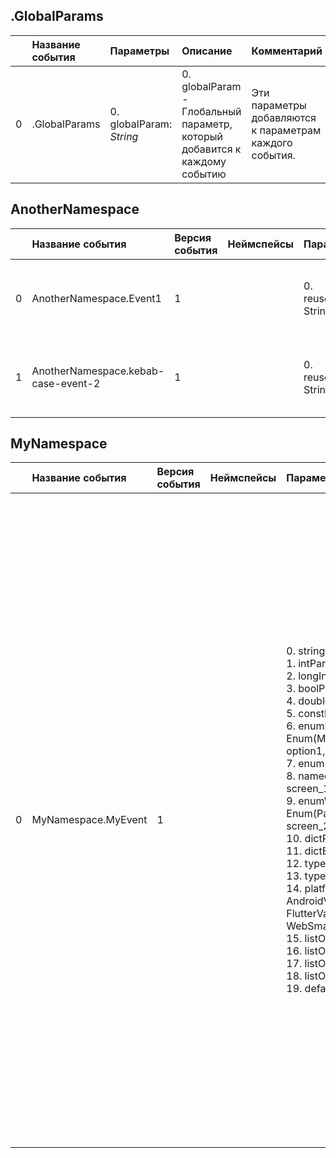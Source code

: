 ## .GlobalParams

|| Название события | Параметры | Описание | Комментарий |                    
|---:|:---|:---|:---|:---|
|0|.GlobalParams|0. globalParam: <em>String</em><br>|0. globalParam - Глобальный параметр, который добавится к каждому событию<br>|Эти параметры добавляются к параметрам каждого события.|


## AnotherNamespace
| | Название события | Версия события | Неймспейсы | Параметры | Описание | Комментарий | Android | iOS | Flutter | WebSmartTV | Unity |
|---:|:---|:---|:---|:---|:---|:---|:---|:---|:---|:---|:---|
|0|AnotherNamespace.Event1|1||0. reusedParam: String<br>|0. reusedParam - Параметр, который переиспользуется в нескольких событиях<br>|Первое событие с переиспользуемым параметром|В разработке https://your-tracker.com|В разработке https://your-tracker.com|В разработке https://your-tracker.com|В разработке https://your-tracker.com|В разработке https://your-tracker.com|
|1|AnotherNamespace.kebab-case-event-2|1||0. reusedParam: String<br>|0. reusedParam - Параметр, который переиспользуется в нескольких событиях<br>|Второе событие с переиспользуемым параметром|В разработке https://your-tracker.com|В разработке https://your-tracker.com|В разработке https://your-tracker.com|В разработке https://your-tracker.com|В разработке https://your-tracker.com|

## MyNamespace
| | Название события | Версия события | Неймспейсы | Параметры | Описание | Комментарий | Android | iOS | Flutter | WebSmartTV | Unity |
|---:|:---|:---|:---|:---|:---|:---|:---|:---|:---|:---|:---|
|0|MyNamespace.MyEvent|1||0. stringParam: String<br>1. intParam: Int<br>2. longIntParam: Long Int<br>3. boolParam: Bool<br>4. doubleParam: Double<br>5. constParam: "ValueToLog"<br>6. enumParam: Enum(MyNamespaceMyEventEnumParam: option1, option2, option3)<br>7. enumParamInt: Enum(1, 2, 3)<br>8. namedEnumParam: Enum(Pages: screen_1, screen_2, screen_3)<br>9. enumWithDescriptionsParam: Enum(PagesWithDescriptions: screen_1, screen_2, screen_3)<br>10. dictParam: Dict<br>11. dictElementType: Dict<br>12. typedDictParam: <br>13. typedListParam: <br>14. platformConst: PlatformConst(Android: AndroidValue,iOS: iOSValue,Flutter: FlutterValue,WebSmartTV: WebSmartTVValue,Unity: UnityValue,)<br>15. listOfInt: List<br>16. listOfDouble: List<br>17. listOfString: List<br>18. listOfEnum: List<br>19. defaultNullParam: String<br>|0. stringParam - Параметр типа String<br>1. intParam - Параметр типа Int<br>2. longIntParam - Параметр типа Long Int<br>3. boolParam - Параметр типа Bool<br>4. doubleParam - Параметр типа Double<br>5. constParam - Параметр типа Const. Не участвует в сигнатуре функции, но логируется в при отправке в трекер<br>6. enumParam - Параметр типа Enum. При логировании можно выбрать только один вариант. В коде имеет тип MyNamespaceMyEventEnumparam<br>7. enumParamInt - Параметр типа Enum Int. При логировании можно выбрать только один вариант. В коде имеет тип MyNamespaceMyEventEnumparam<br>8. namedEnumParam - Параметр типа Enum. В коде имеет тип Pages. Если какой-то enum используется больше одного раза, то лучше давать ему явное имя, разботчики смогут обращаться к нему однообразно<br>9. enumWithDescriptionsParam - Enum с описанием возможных значений <br>10. dictParam - параметр типа Dict.<br>11. dictElementType - параметр типа Dict енумов.<br>12. typedDictParam - типизированный Dict.<br>13. typedListParam - типизированный List.<br>14. platformConst - Платформозависимая константа<br>15. listOfInt - Список целочисленных параметров<br>16. listOfDouble - Список флотовых параметров<br>17. listOfString - Cписок строк<br>18. listOfEnum - Cписок енумов<br>19. defaultNullParam - Параметр типа String со значением null по умолчанию<br>|События со всеми возможными типами параметров|3.14 https://your-tracker.com|4.13 https://your-tracker.com|В разработке https://your-tracker.com|В разработке https://your-tracker.com|В разработке https://your-tracker.com|

